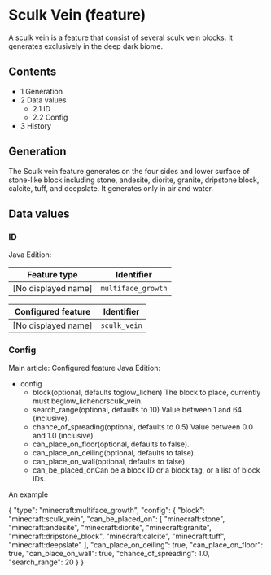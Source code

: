 # Sculk Vein (feature)
A sculk vein is a feature that consist of several sculk vein blocks. It generates exclusively in the deep dark biome.

## Contents
- 1 Generation
- 2 Data values
	- 2.1 ID
	- 2.2 Config
- 3 History

## Generation
The Sculk vein feature generates on the four sides and lower surface of stone-like block including stone, andesite, diorite, granite, dripstone block, calcite, tuff, and deepslate. It generates only in air and water.

## Data values
### ID
Java Edition:

| Feature type        | Identifier         |
|---------------------|--------------------|
| [No displayed name] | `multiface_growth` |

| Configured feature  | Identifier   |
|---------------------|--------------|
| [No displayed name] | `sculk_vein` |

### Config
Main article: Configured feature
Java Edition:

- config
	- block(optional, defaults toglow_lichen) The block to place, currently must beglow_lichenorsculk_vein.
	- search_range(optional, defaults to 10) Value between 1 and 64 (inclusive).
	- chance_of_spreading(optional, defaults to 0.5) Value between 0.0 and 1.0 (inclusive).
	- can_place_on_floor(optional, defaults to false).
	- can_place_on_ceiling(optional, defaults to false).
	- can_place_on_wall(optional, defaults to false).
	- can_be_placed_onCan be a block ID or a block tag, or a list of block IDs.


An example

{
  "type": "minecraft:multiface_growth",
  "config": {
    "block": "minecraft:sculk_vein",
    "can_be_placed_on": [
      "minecraft:stone",
      "minecraft:andesite",
      "minecraft:diorite",
      "minecraft:granite",
      "minecraft:dripstone_block",
      "minecraft:calcite",
      "minecraft:tuff",
      "minecraft:deepslate"
    ],
    "can_place_on_ceiling": true,
    "can_place_on_floor": true,
    "can_place_on_wall": true,
    "chance_of_spreading": 1.0,
    "search_range": 20
  }
}



